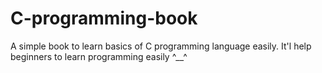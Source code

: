 # C-programming-book
A simple book to learn basics of C programming language easily. It'l help beginners to learn programming easily ^__^ 

